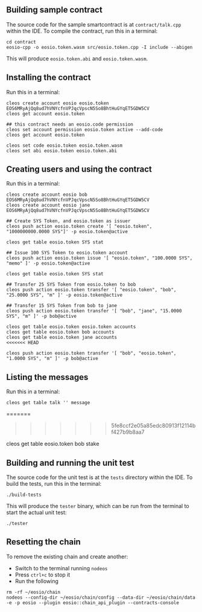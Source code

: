 ## Building sample contract

The source code for the sample smartcontract is at `contract/talk.cpp` within the IDE. To compile the contract, run this in a terminal:

```
cd contract
eosio-cpp -o eosio.token.wasm src/eosio.token.cpp -I include --abigen

```

This will produce `eosio.token.abi` and `eosio.token.wasm`.

## Installing the contract

Run this in a terminal:

```
cleos create account eosio eosio.token EOS6MRyAjQq8ud7hVNYcfnVPJqcVpscN5So8BhtHuGYqET5GDW5CV
cleos get account eosio.token

## this contract needs an eosio.code permission
cleos set account permission eosio.token active --add-code
cleos get account eosio.token

cleos set code eosio.token eosio.token.wasm
cleos set abi eosio.token eosio.token.abi

```

## Creating users and using the contract

Run this in a terminal:
```
cleos create account eosio bob EOS6MRyAjQq8ud7hVNYcfnVPJqcVpscN5So8BhtHuGYqET5GDW5CV
cleos create account eosio jane EOS6MRyAjQq8ud7hVNYcfnVPJqcVpscN5So8BhtHuGYqET5GDW5CV

## Create SYS Token, and eosio.token as issuer
cleos push action eosio.token create '[ "eosio.token", "1000000000.0000 SYS"]' -p eosio.token@active

cleos get table eosio.token SYS stat

## Issue 100 SYS Token to eosio.token account
cleos push action eosio.token issue '[ "eosio.token", "100.0000 SYS", "memo" ]' -p eosio.token@active

cleos get table eosio.token SYS stat

## Transfer 25 SYS Token from eosio.token to bob
cleos push action eosio.token transfer '[ "eosio.token", "bob", "25.0000 SYS", "m" ]' -p eosio.token@active

## Transfer 15 SYS Token from bob to jane
cleos push action eosio.token transfer '[ "bob", "jane", "15.0000 SYS", "m" ]' -p bob@active

cleos get table eosio.token eosio.token accounts
cleos get table eosio.token bob accounts
cleos get table eosio.token jane accounts
<<<<<<< HEAD

cleos push action eosio.token transfer '[ "bob", "eosio.token", "1.0000 SYS", "m" ]' -p bob@active
```

## Listing the messages

Run this in a terminal:
```
cleos get table talk '' message

```

=======
>>>>>>> 5fe8ccf2e05a85edc80913f12114bf427b9b8aa7

cleos get table eosio.token bob stake

## Building and running the unit test

The source code for the unit test is at the `tests` directory within the IDE. To build the tests, run this in the terminal:

```
./build-tests

```

This will produce the `tester` binary, which can be run from the terminal to start the actual unit test:

```
./tester

```


## Resetting the chain

To remove the existing chain and create another:

* Switch to the terminal running `nodeos`
* Press `ctrl+c` to stop it
* Run the following

```
rm -rf ~/eosio/chain
nodeos --config-dir ~/eosio/chain/config --data-dir ~/eosio/chain/data -e -p eosio --plugin eosio::chain_api_plugin --contracts-console
